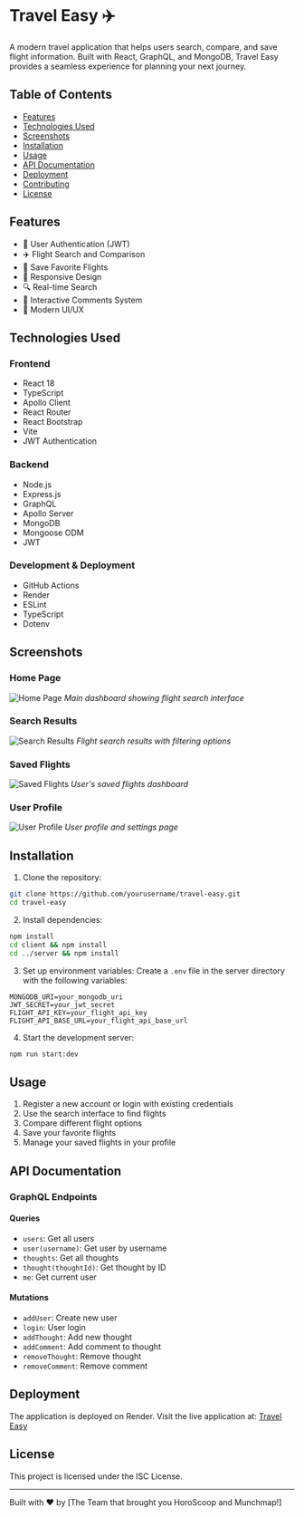# Travel Easy ✈️

A modern travel application that helps users search, compare, and save flight information. Built with React, GraphQL, and MongoDB, Travel Easy provides a seamless experience for planning your next journey.

## Table of Contents
- [Features](#features)
- [Technologies Used](#technologies-used)
- [Screenshots](#screenshots)
- [Installation](#installation)
- [Usage](#usage)
- [API Documentation](#api-documentation)
- [Deployment](#deployment)
- [Contributing](#contributing)
- [License](#license)

## Features

- 🔐 User Authentication (JWT)
- ✈️ Flight Search and Comparison
- 💾 Save Favorite Flights
- 📱 Responsive Design
- 🔍 Real-time Search
- 💬 Interactive Comments System
- 🎨 Modern UI/UX

## Technologies Used

### Frontend
- React 18
- TypeScript
- Apollo Client
- React Router
- React Bootstrap
- Vite
- JWT Authentication

### Backend
- Node.js
- Express.js
- GraphQL
- Apollo Server
- MongoDB
- Mongoose ODM
- JWT

### Development & Deployment
- GitHub Actions
- Render
- ESLint
- TypeScript
- Dotenv

## Screenshots

### Home Page
![Home Page](./client/public/screenshots/home.png)
*Main dashboard showing flight search interface*

### Search Results
![Search Results](./client/public/screenshots/search.png)
*Flight search results with filtering options*

### Saved Flights
![Saved Flights](./client/public/screenshots/saved.png)
*User's saved flights dashboard*

### User Profile
![User Profile](./client/public/screenshots/profile.png)
*User profile and settings page*

## Installation

1. Clone the repository:
```bash
git clone https://github.com/yourusername/travel-easy.git
cd travel-easy
```

2. Install dependencies:
```bash
npm install
cd client && npm install
cd ../server && npm install
```

3. Set up environment variables:
Create a `.env` file in the server directory with the following variables:
```env
MONGODB_URI=your_mongodb_uri
JWT_SECRET=your_jwt_secret
FLIGHT_API_KEY=your_flight_api_key
FLIGHT_API_BASE_URL=your_flight_api_base_url
```

4. Start the development server:
```bash
npm run start:dev
```

## Usage

1. Register a new account or login with existing credentials
2. Use the search interface to find flights
3. Compare different flight options
4. Save your favorite flights
5. Manage your saved flights in your profile

## API Documentation

### GraphQL Endpoints

#### Queries
- `users`: Get all users
- `user(username)`: Get user by username
- `thoughts`: Get all thoughts
- `thought(thoughtId)`: Get thought by ID
- `me`: Get current user

#### Mutations
- `addUser`: Create new user
- `login`: User login
- `addThought`: Add new thought
- `addComment`: Add comment to thought
- `removeThought`: Remove thought
- `removeComment`: Remove comment

## Deployment

The application is deployed on Render. Visit the live application at:
[Travel Easy](https://your-render-deployment-url)

## License

This project is licensed under the ISC License.

---

Built with ❤️ by [The Team that brought you HoroScoop and Munchmap!]
